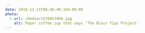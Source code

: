 ```yaml
---
date: 2019-12-11T08:46:40.164-00:00
photo:
  - url: /media/1576053996.jpg
    alt: Paper coffee cup that says ‘The Blair Tips Project’.
---
```

